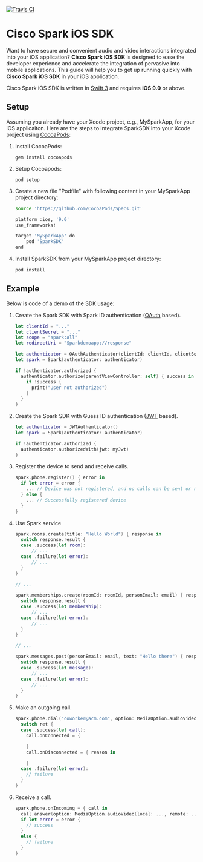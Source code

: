  [![Travis CI](https://travis-ci.org/ciscospark/spark-ios-sdk.svg?branch=master)](https://travis-ci.org/ciscospark/spark-ios-sdk)

# Cisco Spark iOS SDK

Want to have secure and convenient audio and video interactions integrated into your iOS application? **Cisco Spark iOS SDK** is designed to ease the developer experience and accelerate the integration of pervasive into mobile applications. This guide will help you to get up running quickly with **Cisco Spark iOS SDK** in your iOS application.
 
Cisco Spark iOS SDK is written in [Swift 3](https://developer.apple.com/swift) and requires **iOS 9.0** or above.

## Setup
Assuming you already have your Xcode project, e.g., MySparkApp, for your iOS applicaiton. Here are the steps to integrate SparkSDK into your Xcode project using [CocoaPods](http://cocoapods.org):

1. Install CocoaPods:
 
    ```
    gem install cocoapods
    ```

2. Setup Cocoapods:
 
    ```
    pod setup
    ```

3. Create a new file "Podfile" with following content in your MySparkApp project directory:

    ```bash
    source 'https://github.com/CocoaPods/Specs.git'
    
    platform :ios, '9.0'
    use_frameworks!
    
    target 'MySparkApp' do
        pod 'SparkSDK'
    end
    ```

4. Install SparkSDK from your MySparkApp project directory:

    ```bash
    pod install
    ```


## Example
Below is code of a demo of the SDK usage:

1. Create the Spark SDK with Spark ID authentication ([OAuth](https://oauth.net/) based).
   
    ```swift
    let clientId = "..."
    let clientSecret = "..."
    let scope = "spark:all"
    let redirectUri = "Sparkdemoapp://response"

    let authenticator = OAuthAuthenticator(clientId: clientId, clientSecret: clientSecret, scope: scope, redirectUri: redirectUri)
    let spark = Spark(authenticator: authenticator)

    if !authenticator.authorized {
      authenticator.authorize(parentViewController: self) { success in
        if !success {
          print("User not authorized")
        }
      }
    }
    ```
 
2. Create the Spark SDK with Guess ID authentication ([JWT](https://jwt.io/) based).
 
    ```swift
    let authenticator = JWTAuthenticator()
    let spark = Spark(authenticator: authenticator)

    if !authenticator.authorized {
      authenticator.authorizedWith(jwt: myJwt)
    }
    ```
 
3. Register the device to send and receive calls.
   
    ```swift
    spark.phone.register() { error in
      if let error = error {
        ... // Device was not registered, and no calls can be sent or received
      } else {
        ... // Successfully registered device
      }
    }
    ```
            
4. Use Spark service
    
    ```swift
    spark.rooms.create(title: "Hello World") { response in
      switch response.result {
      case .success(let room):
          // ...
      case .failure(let error):
          // ...
      }
    }
   
    // ... 
   
    spark.memberships.create(roomId: roomId, personEmail: email) { response in
      switch response.result {
      case .success(let membership):
          // ...
      case .failure(let error):
          // ...
      }
    }
    
    // ...
    
    spark.messages.post(personEmail: email, text: "Hello there") { response in
      switch response.result {
      case .success(let message):
          // ...
      case .failure(let error):
          // ...
      }
    }
    ```
    
5. Make an outgoing call.
 
    ```swift
    spark.phone.dial("coworker@acm.com", option: MediaOption.audioVideo(local: ..., remote: ...)) { ret in
      switch ret {
      case .success(let call):
        call.onConnected = { 

        } 
        call.onDisconnected = { reason in

        }
      case .failure(let error):
        // failure
      }
    }
    ```
 
6. Receive a call.
   
    ```swift
    spark.phone.onIncoming = { call in
      call.answer(option: MediaOption.audioVideo(local: ..., remote: ...)) { error in
      if let error = error {
        // success
      }
      else {
        // failure
      }
    }
    ```
